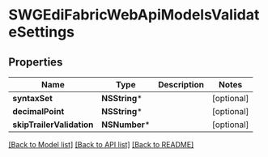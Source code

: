 # SWGEdiFabricWebApiModelsValidateSettings

## Properties
Name | Type | Description | Notes
------------ | ------------- | ------------- | -------------
**syntaxSet** | **NSString*** |  | [optional] 
**decimalPoint** | **NSString*** |  | [optional] 
**skipTrailerValidation** | **NSNumber*** |  | [optional] 

[[Back to Model list]](../README.md#documentation-for-models) [[Back to API list]](../README.md#documentation-for-api-endpoints) [[Back to README]](../README.md)



